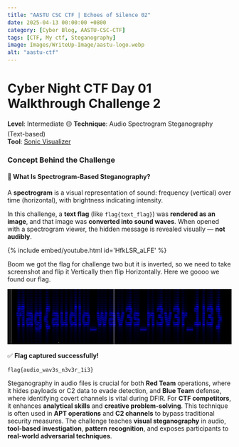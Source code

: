```yaml
---
title: "AASTU CSC CTF | Echoes of Silence 02"
date: 2025-04-13 00:00:00 +0800
category: [Cyber Blog, AASTU-CSC-CTF]
tags: [CTF, My ctf, Steganography]
image: Images/WriteUp-Image/aastu-logo.webp
alt: "aastu-ctf"
---
```

# Cyber Night CTF Day 01 Walkthrough Challenge 2

**Level**: Intermediate  🟡
**Technique**: Audio Spectrogram Steganography (Text-based)  
**Tool**: [Sonic Visualizer](https://www.sonicvisualiser.org/)

### Concept Behind the Challenge

#### 🎵 What Is Spectrogram-Based Steganography?

A **spectrogram** is a visual representation of sound: frequency (vertical) over time (horizontal), with brightness indicating intensity.

In this challenge, a **text flag** (like `flag{text_flag}`) was **rendered as an image**, and that image was **converted into sound waves**. When opened with a spectrogram viewer, the hidden message is revealed visually — **not audibly**.

{% include embed/youtube.html id='HfkLSR_aLFE' %}

Boom we got the flag for challenge two but it is inverted, so we need to take screenshot and flip it Vertically then flip Horizontally. Here we goooo we found our flag.

![flag1](Images/WriteUp-Image/flag1.png)

✅ **Flag captured successfully!**

```sh
flag{audio_wav3s_n3v3r_1i3}
```

Steganography in audio files is crucial for both **Red Team** operations, where it hides payloads or C2 data to evade detection, and **Blue Team** defense, where identifying covert channels is vital during DFIR. For **CTF competitors**, it enhances **analytical skills** and **creative problem-solving**. This technique is often used in **APT operations** and **C2 channels** to bypass traditional security measures. The challenge teaches **visual steganography** in audio, **tool-based investigation**, **pattern recognition**, and exposes participants to **real-world adversarial techniques**.
